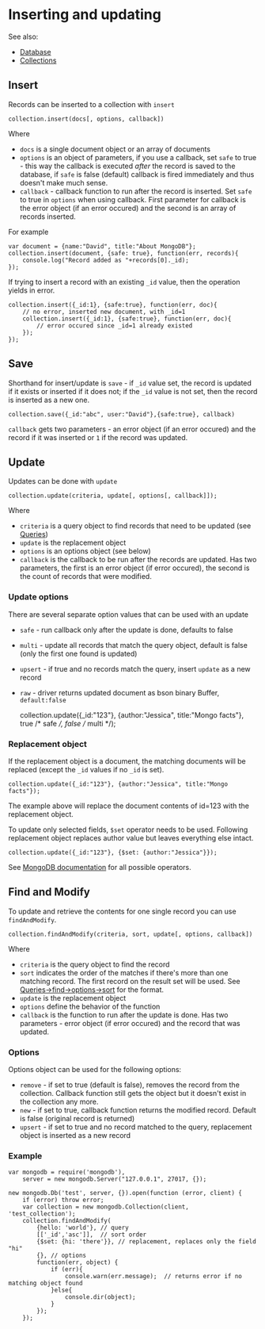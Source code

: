 Inserting and updating
======================

See also:

  * [Database](database.md)
  * [Collections](collections.md)

## Insert

Records can be inserted to a collection with `insert`

    collection.insert(docs[, options, callback])
    
Where

  * `docs` is a single document object or an array of documents
  * `options` is an object of parameters, if you use a callback, set `safe` to true - this way the callback is executed *after* the record is saved to the database, if `safe` is false (default) callback is fired immediately and thus doesn't make much sense.
  * `callback` - callback function to run after the record is inserted. Set `safe` to true in `options` when using callback. First parameter for callback is the error object (if an error occured) and the second is an array of records inserted. 

For example

    var document = {name:"David", title:"About MongoDB"};
    collection.insert(document, {safe: true}, function(err, records){
        console.log("Record added as "+records[0]._id);
    });

If trying to insert a record with an existing `_id` value, then the operation yields in error.

    collection.insert({_id:1}, {safe:true}, function(err, doc){
        // no error, inserted new document, with _id=1
        collection.insert({_id:1}, {safe:true}, function(err, doc){
            // error occured since _id=1 already existed
        });
    });

## Save

Shorthand for insert/update is `save` - if `_id` value set, the record is updated if it exists or inserted if it does not; if the `_id` value is not set, then the record is inserted as a new one.

    collection.save({_id:"abc", user:"David"},{safe:true}, callback)
    
`callback` gets two parameters - an error object (if an error occured) and the record if it was inserted or `1` if the record was updated. 

## Update

Updates can be done with `update`

    collection.update(criteria, update[, options[, callback]]);

Where

  * `criteria` is a query object to find records that need to be updated (see [Queries](queries.md))
  * `update` is the replacement object
  * `options` is an options object (see below)
  * `callback` is the callback to be run after the records are updated. Has two parameters, the first is an error object (if error occured), the second is the count of records that were modified.
  
### Update options

There are several separate option values that can be used with an update

  * `safe` - run callback only after the update is done, defaults to false
  * `multi` - update all records that match the query object, default is false (only the first one found is updated)
  * `upsert` - if true and no records match the query, insert `update` as a new record 
  * `raw` - driver returns updated document as bson binary Buffer, `default:false`

    collection.update({_id:"123"}, {author:"Jessica", title:"Mongo facts"}, true /* safe */, false /* multi */);

### Replacement object

If the replacement object is a document, the matching documents will be replaced (except the `_id` values if no `_id` is set).

    collection.update({_id:"123"}, {author:"Jessica", title:"Mongo facts"});
    
The example above will replace the document contents of id=123 with the replacement object.

To update only selected fields, `$set` operator needs to be used. Following replacement object replaces author value but leaves everything else intact.

    collection.update({_id:"123"}, {$set: {author:"Jessica"}});
    
See [MongoDB documentation](http://www.mongodb.org/display/DOCS/Updating) for all possible operators.

## Find and Modify

To update and retrieve the contents for one single record you can use `findAndModify`.

    collection.findAndModify(criteria, sort, update[, options, callback])
    
Where

  * `criteria` is the query object to find the record
  * `sort` indicates the order of the matches if there's more than one matching record. The first record on the result set will be used. See [Queries->find->options->sort](queries.md) for the format.
  * `update` is the replacement object
  * `options` define the behavior of the function
  * `callback` is the function to run after the update is done. Has two parameters - error object (if error occured) and the record that was updated.
 
### Options

Options object can be used for the following options:

  * `remove` - if set to true (default is false), removes the record from the collection. Callback function still gets the object but it doesn't exist in the collection any more.
  * `new` - if set to true, callback function returns the modified record. Default is false (original record is returned)
  * `upsert` - if set to true and no record matched to the query, replacement object is inserted as a new record
  
### Example

    var mongodb = require('mongodb'),
        server = new mongodb.Server("127.0.0.1", 27017, {});

    new mongodb.Db('test', server, {}).open(function (error, client) {
        if (error) throw error;
        var collection = new mongodb.Collection(client, 'test_collection');
        collection.findAndModify(
            {hello: 'world'}, // query
            [['_id','asc']],  // sort order
            {$set: {hi: 'there'}}, // replacement, replaces only the field "hi"
            {}, // options
            function(err, object) {
                if (err){
                    console.warn(err.message);  // returns error if no matching object found
                }else{
                    console.dir(object);
                }
            });
        });
   